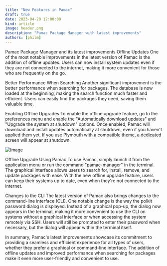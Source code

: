 ```yaml
---
title: "New Features in Pamac"
draft: true
date: 2023-04-20 12:00:00
kind: article
image: header.png
description: "Pamac Package Manager with latest improvements"
authors: [philm]
---
```

Pamac Package Manager and its latest improvements
Offline Updates
One of the most notable improvements in the latest version of Pamac is the addition of offline updates. Users can now install system updates even if they are not connected to the internet, making it more convenient for those who are frequently on the go.

Better Performance When Searching
Another significant improvement is the better performance when searching for packages. The database is now loaded at the beginning, making the search function much faster and efficient. Users can easily find the packages they need, saving them valuable time.

Enabling Offline Upgrades
To enable the offline upgrade feature, go to the preferences menu and enable the "Automatically download updates" and "Upgrade the system at shutdown" options. Once enabled, Pamac will download and install updates automatically at shutdown, even if you haven't applied them yet. If you use Plymouth with a compatible theme, a dedicated screen will appear at shutdown.

![Image](/news/2023/package-manager/offline-upgrade-screenshot.width-800.png)

Offline Upgrade
Using Pamac
To use Pamac, simply launch it from the application menu or run the command "pamac-manager" in the terminal. The graphical interface allows users to search for, install, remove, and update packages with ease. With the new offline upgrade feature, users can keep their systems up to date, even when they're not connected to the internet.

Changes to the CLI
The latest version of Pamac also brings changes to the command-line interface (CLI). One notable change is the way the polkit password dialog is displayed. Instead of a graphical pop-up, the dialog now appears in the terminal, making it more convenient to use the CLI on systems without a graphical interface or when accessing the system remotely via SSH. Users will still be prompted to enter their password when necessary, but the dialog will appear within the terminal itself.

In summary, Pamac's latest improvements showcase its commitment to providing a seamless and efficient experience for all types of users, whether they prefer a graphical or command-line interface. The addition of offline updates and improved performance when searching for packages make it even more user-friendly and convenient to use.
